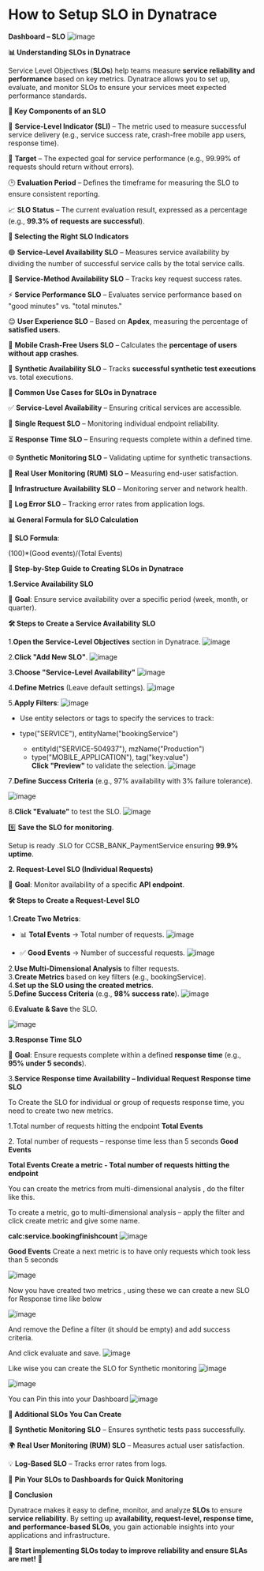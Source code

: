 # How to Setup SLO in Dynatrace

**Dashboard – SLO**
![image](https://github.com/user-attachments/assets/931400c7-49c7-4813-9d2f-a0218df14910)


**📊 Understanding SLOs in Dynatrace**

Service Level Objectives (**SLOs**) help teams measure **service reliability and performance** based on key metrics. Dynatrace allows you to set up, evaluate, and monitor SLOs to ensure your services meet expected performance standards.

**📌 Key Components of an SLO**

📌 **Service-Level Indicator (SLI)** – The metric used to measure successful service delivery (e.g., service success rate, crash-free mobile app users, response time).

🎯 **Target** – The expected goal for service performance (e.g., 99.99% of requests should return without errors).

🕒 **Evaluation Period** – Defines the timeframe for measuring the SLO to ensure consistent reporting.

📈 **SLO Status** – The current evaluation result, expressed as a percentage (e.g., **99.3% of requests are successful**).

**📌 Selecting the Right SLO Indicators**

🟢 **Service-Level Availability SLO** – Measures service availability by dividing the number of successful service calls by the total service calls.

🔹 **Service-Method Availability SLO** – Tracks key request success rates.

⚡ **Service Performance SLO** – Evaluates service performance based on "good minutes" vs. "total minutes."

😊 **User Experience SLO** – Based on **Apdex**, measuring the percentage of **satisfied users**.

📱 **Mobile Crash-Free Users SLO** – Calculates the **percentage of users without app crashes**.

🧪 **Synthetic Availability SLO** – Tracks **successful synthetic test executions** vs. total executions.

**📌 Common Use Cases for SLOs in Dynatrace**

✅ **Service-Level Availability** – Ensuring critical services are accessible.

📩 **Single Request SLO** – Monitoring individual endpoint reliability.

⏳ **Response Time SLO** – Ensuring requests complete within a defined time.

🌐 **Synthetic Monitoring SLO** – Validating uptime for synthetic transactions.

👥 **Real User Monitoring (RUM) SLO** – Measuring end-user satisfaction.

🔧 **Infrastructure Availability SLO** – Monitoring server and network health.

📄 **Log Error SLO** – Tracking error rates from application logs.

**📊 General Formula for SLO Calculation**

📌 **SLO Formula**:

(100)\*(Good events)/(Total Events)

**🚀 Step-by-Step Guide to Creating SLOs in Dynatrace**

**1️.Service Availability SLO**

📌 **Goal**: Ensure service availability over a specific period (week, month, or quarter).

**🛠 Steps to Create a Service Availability SLO**

1️.**Open the Service-Level Objectives** section in Dynatrace.
![image](https://github.com/user-attachments/assets/aa44aa9e-b49a-4736-9979-b4d8d644edb8)

2️.**Click "Add New SLO"**.
![image](https://github.com/user-attachments/assets/2e043c85-c3ba-42a1-9e10-27b378680b1f)

3️.**Choose "Service-Level Availability"**
![image](https://github.com/user-attachments/assets/211e0f3d-3ed3-497a-8fd5-28e735de212a)

4️.**Define Metrics** (Leave default settings).
![image](https://github.com/user-attachments/assets/20d4975b-0dfb-4383-be75-16b4f4cb2497)

5️.**Apply Filters**:
![image](https://github.com/user-attachments/assets/9d50f279-ac04-4b11-9829-e04cfb00ed0d)

- Use entity selectors or tags to specify the services to track:

- type("SERVICE"), entityName("bookingService")
    - entityId("SERVICE-504937"), mzName("Production")
    - type("MOBILE_APPLICATION"), tag("key:value")  
**Click "Preview"** to validate the selection.
![image](https://github.com/user-attachments/assets/f1eac90f-853c-42ce-9a0c-ad550e33f470)

7️.**Define Success Criteria** (e.g., 97% availability with 3% failure tolerance).

![image](https://github.com/user-attachments/assets/16c92455-b337-4bb9-afaf-2a01d9e504dd)

8️.**Click "Evaluate"** to test the SLO.
![image](https://github.com/user-attachments/assets/30095b70-e13d-45a6-927c-d114479f1b98)

9️⃣ **Save the SLO for monitoring**.

Setup is ready .SLO for CCSB_BANK_PaymentService ensuring **99.9% uptime**.

**2️. Request-Level SLO (Individual Requests)**

📌 **Goal**: Monitor availability of a specific **API endpoint**.

**🛠 Steps to Create a Request-Level SLO**

1️.**Create Two Metrics**:

- 📊 **Total Events** → Total number of requests.
![image](https://github.com/user-attachments/assets/dfad2c61-895e-4195-a2a4-16408c619243)


- ✅ **Good Events** → Number of successful requests.
![image](https://github.com/user-attachments/assets/5637664a-838a-43c6-84bd-ad6bcdb8a5e8)

2️.**Use Multi-Dimensional Analysis** to filter requests.  
3️.**Create Metrics** based on key filters (e.g., bookingService).  
4️.**Set up the SLO using the created metrics**.  
5️.**Define Success Criteria** (e.g., **98% success rate**).
![image](https://github.com/user-attachments/assets/2c7cfa60-2010-439d-a8a1-c4a495b9625f)

6️.**Evaluate & Save** the SLO.

![image](https://github.com/user-attachments/assets/0287ee75-b378-4b98-bcc1-5c7d0f23112e)

**3️.Response Time SLO**

📌 **Goal**: Ensure requests complete within a defined **response time** (e.g., **95% under 5 seconds**).

3.**Service Response time Availability – Individual Request Response time SLO**

To Create the SLO for individual or group of requests response time, you need to create two new metrics.

1.Total number of requests hitting the endpoint **Total Events**

2\. Total number of requests – response time less than 5 seconds **Good Events**

**Total Events Create a metric - Total number of requests hitting the endpoint**

You can create the metrics from multi-dimensional analysis , do the filter like this.

To create a metric, go to multi-dimensional analysis – apply the filter and click create metric and give some name.

**calc:service.bookingfinishcount**
![image](https://github.com/user-attachments/assets/4010001c-c208-4c5e-bff9-167ee143a4bf)


**Good Events** Create a next metric is to have only requests which took less than 5 seconds

![image](https://github.com/user-attachments/assets/9a9f8902-4e0e-40eb-a6da-296cc8ec4458)

Now you have created two metrics , using these we can create a new SLO for Response time like below

![image](https://github.com/user-attachments/assets/66cf23d2-3dda-420b-a894-639aeb0883fa)

And remove the Define a filter (it should be empty) and add success criteria.

And click evaluate and save.
![image](https://github.com/user-attachments/assets/8d64d891-5ce2-4b9b-b95a-ae1cc1c29dd8)

Like wise you can create the SLO for Synthetic monitoring
![image](https://github.com/user-attachments/assets/4d4180e7-cc06-49d3-ba8e-c5d41b128669)


![image](https://github.com/user-attachments/assets/101ad0d3-db93-48e8-84cb-684a4af9f5bd)

You can Pin this into your Dashboard
![image](https://github.com/user-attachments/assets/3145364f-9559-425e-b44b-d2ce73dce6a7)

**📌 Additional SLOs You Can Create**

🔹 **Synthetic Monitoring SLO** – Ensures synthetic tests pass successfully.

🌍 **Real User Monitoring (RUM) SLO** – Measures actual user satisfaction.

💡 **Log-Based SLO** – Tracks error rates from logs.

📌 **Pin Your SLOs to Dashboards for Quick Monitoring**

**🚀 Conclusion**

Dynatrace makes it easy to define, monitor, and analyze **SLOs** to ensure **service reliability**. By setting up **availability, request-level, response time, and performance-based SLOs**, you gain actionable insights into your applications and infrastructure.

📢 **Start implementing SLOs today to improve reliability and ensure SLAs are met!** 🚀
